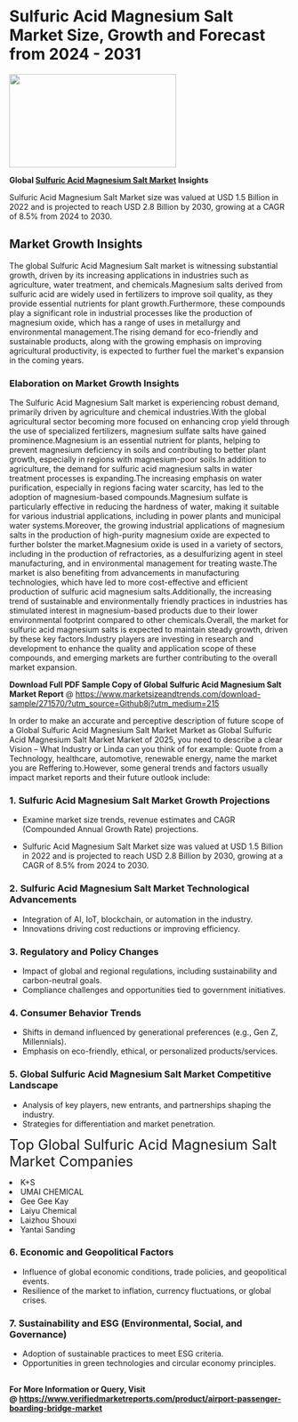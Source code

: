 <H1>Sulfuric Acid Magnesium Salt Market Size, Growth and Forecast from 2024 - 2031</H1><img class="aligncenter size-medium wp-image-584254" src="https://thirdeyenews.in/wp-content/uploads/2024/09/Global-Market-Research-300x168.jpeg" alt="" width="300" height="168" /><p><strong>Global&nbsp;<a href="https://www.marketsizeandtrends.com/download-sample/271570/?utm_source=Github8j?utm_medium=215">Sulfuric Acid Magnesium Salt Market</a> Insights</strong></p><p>Sulfuric Acid Magnesium Salt Market size was valued at USD 1.5 Billion in 2022 and is projected to reach USD 2.8 Billion by 2030, growing at a CAGR of 8.5% from 2024 to 2030.</p><p><h2>Market Growth Insights</h2> The global Sulfuric Acid Magnesium Salt market is witnessing substantial growth, driven by its increasing applications in industries such as agriculture, water treatment, and chemicals.Magnesium salts derived from sulfuric acid are widely used in fertilizers to improve soil quality, as they provide essential nutrients for plant growth.Furthermore, these compounds play a significant role in industrial processes like the production of magnesium oxide, which has a range of uses in metallurgy and environmental management.The rising demand for eco-friendly and sustainable products, along with the growing emphasis on improving agricultural productivity, is expected to further fuel the market's expansion in the coming years. <h3>Elaboration on Market Growth Insights</h3> The Sulfuric Acid Magnesium Salt market is experiencing robust demand, primarily driven by agriculture and chemical industries.With the global agricultural sector becoming more focused on enhancing crop yield through the use of specialized fertilizers, magnesium sulfate salts have gained prominence.Magnesium is an essential nutrient for plants, helping to prevent magnesium deficiency in soils and contributing to better plant growth, especially in regions with magnesium-poor soils.In addition to agriculture, the demand for sulfuric acid magnesium salts in water treatment processes is expanding.The increasing emphasis on water purification, especially in regions facing water scarcity, has led to the adoption of magnesium-based compounds.Magnesium sulfate is particularly effective in reducing the hardness of water, making it suitable for various industrial applications, including in power plants and municipal water systems.Moreover, the growing industrial applications of magnesium salts in the production of high-purity magnesium oxide are expected to further bolster the market.Magnesium oxide is used in a variety of sectors, including in the production of refractories, as a desulfurizing agent in steel manufacturing, and in environmental management for treating waste.The market is also benefiting from advancements in manufacturing technologies, which have led to more cost-effective and efficient production of sulfuric acid magnesium salts.Additionally, the increasing trend of sustainable and environmentally friendly practices in industries has stimulated interest in magnesium-based products due to their lower environmental footprint compared to other chemicals.Overall, the market for sulfuric acid magnesium salts is expected to maintain steady growth, driven by these key factors.Industry players are investing in research and development to enhance the quality and application scope of these compounds, and emerging markets are further contributing to the overall market expansion.</p><p><span class=""><strong>Download Full PDF Sample Copy of Global Sulfuric Acid Magnesium Salt Market Report</strong> @ <a href="https://www.marketsizeandtrends.com/download-sample/271570/?utm_source=Github8j?utm_medium=215" target="_blank">https://www.marketsizeandtrends.com/download-sample/271570/?utm_source=Github8j?utm_medium=215</a></span></p><p>In order to make an accurate and perceptive description of future scope of a Global&nbsp;Sulfuric Acid Magnesium Salt Market Market as Global&nbsp;Sulfuric Acid Magnesium Salt Market Market of 2025, you need to describe a clear Vision &ndash; What Industry or Linda can you think of for example: Quote from a Technology, healthcare, automotive, renewable energy, name the market you are Reffering to.However, some general trends and factors usually impact market reports and their future outlook include:</p><h3>1.&nbsp;<strong>Sulfuric Acid Magnesium Salt Market Growth Projections</strong></h3><ul><li>Examine market size trends, revenue estimates and CAGR (Compounded Annual Growth Rate) projections.</li><li><p>Sulfuric Acid Magnesium Salt Market size was valued at USD 1.5 Billion in 2022 and is projected to reach USD 2.8 Billion by 2030, growing at a CAGR of 8.5% from 2024 to 2030.</p></li></ul><h3>2.&nbsp;<strong>Sulfuric Acid Magnesium Salt Market Technological Advancements</strong></h3><ul><li>Integration of AI, IoT, blockchain, or automation in the industry.</li><li>Innovations driving cost reductions or improving efficiency.</li></ul><h3>3.&nbsp;<strong>Regulatory and Policy Changes</strong></h3><ul><li>Impact of global and regional regulations, including sustainability and carbon-neutral goals.</li><li>Compliance challenges and opportunities tied to government initiatives.</li></ul><h3>4.&nbsp;<strong>Consumer Behavior Trends</strong></h3><ul><li>Shifts in demand influenced by generational preferences (e.g., Gen Z, Millennials).</li><li>Emphasis on eco-friendly, ethical, or personalized products/services.</li></ul><h3>5.&nbsp;<strong>Global Sulfuric Acid Magnesium Salt Market Competitive Landscape</strong></h3><ul><li>Analysis of key players, new entrants, and partnerships shaping the industry.</li><li>Strategies for differentiation and market penetration.</li></ul><p data-pm-slice="1 1 []"><span style="color: inherit; font-family: inherit; font-size: 25px;">Top Global Sulfuric Acid Magnesium Salt Market Companies</span></p><div class="" data-test-id=""><p><li>K+S</li><li> UMAI CHEMICAL</li><li> Gee Gee Kay</li><li> Laiyu Chemical</li><li> Laizhou Shouxi</li><li> Yantai Sanding</li></p></div><h3>6.&nbsp;<strong>Economic and Geopolitical Factors</strong></h3><ul><li>Influence of global economic conditions, trade policies, and geopolitical events.</li><li>Resilience of the market to inflation, currency fluctuations, or global crises.</li></ul><h3>7.&nbsp;<strong>Sustainability and ESG (Environmental, Social, and Governance)</strong></h3><ul><li>Adoption of sustainable practices to meet ESG criteria.</li><li>Opportunities in green technologies and circular economy principles.</li></ul><h2><strong style="font-size: 14px;">For More Information or Query, Visit @&nbsp;</strong><a style="background-color: #ffffff; font-size: 14px;" href="https://www.marketsizeandtrends.com/report/sulfuric-acid-magnesium-salt-market/" target="_blank">https://www.verifiedmarketreports.com/product/airport-passenger-boarding-bridge-market</a></h2>
